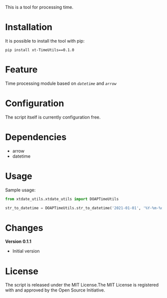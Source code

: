 
This is a tool for processing time.



# Installation

It is possible to install the tool with pip:

```
pip install xt-TimeUtils==0.1.0
```



# Feature

Time processing module based on *`datetime`* and *`arrow`*



# Configuration

The script itself is currently configuration free.



# Dependencies

- arrow
- datetime



# Usage

Sample usage:

```python
from xtdate_utils.xtdate_utils import DOAPTimeUtils

str_to_datetime = DOAPTimeUtils.str_to_datetime('2021-01-01', '%Y-%m-%d')
```



# Changes

**Version 0.1.1**

- Initial version



# License

The script is released under the MIT License.The MIT License is registered with and approved by the Open Source Initiative.